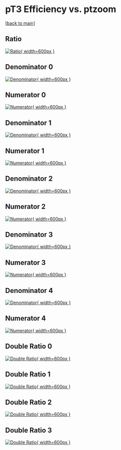 # pT3 Efficiency vs. ptzoom

[[back to main](./)]



## Ratio

[![Ratio](../mtv/var/pT3_loweta_11_0_eff_ptzoom.png){ width=600px }](../mtv/var/pT3_loweta_11_0_eff_ptzoom.pdf)

## Denominator 0

[![Denominator](../mtv/den/pT3_loweta_11_0_eff_ptzoom_den0.png){ width=600px }](../mtv/den/pT3_loweta_11_0_eff_ptzoom_den0.pdf)

## Numerator 0

[![Numerator](../mtv/num/pT3_loweta_11_0_eff_ptzoom_num0.png){ width=600px }](../mtv/num/pT3_loweta_11_0_eff_ptzoom_num0.pdf)

## Denominator 1

[![Denominator](../mtv/den/pT3_loweta_11_0_eff_ptzoom_den1.png){ width=600px }](../mtv/den/pT3_loweta_11_0_eff_ptzoom_den1.pdf)

## Numerator 1

[![Numerator](../mtv/num/pT3_loweta_11_0_eff_ptzoom_num1.png){ width=600px }](../mtv/num/pT3_loweta_11_0_eff_ptzoom_num1.pdf)

## Denominator 2

[![Denominator](../mtv/den/pT3_loweta_11_0_eff_ptzoom_den2.png){ width=600px }](../mtv/den/pT3_loweta_11_0_eff_ptzoom_den2.pdf)

## Numerator 2

[![Numerator](../mtv/num/pT3_loweta_11_0_eff_ptzoom_num2.png){ width=600px }](../mtv/num/pT3_loweta_11_0_eff_ptzoom_num2.pdf)

## Denominator 3

[![Denominator](../mtv/den/pT3_loweta_11_0_eff_ptzoom_den3.png){ width=600px }](../mtv/den/pT3_loweta_11_0_eff_ptzoom_den3.pdf)

## Numerator 3

[![Numerator](../mtv/num/pT3_loweta_11_0_eff_ptzoom_num3.png){ width=600px }](../mtv/num/pT3_loweta_11_0_eff_ptzoom_num3.pdf)

## Denominator 4

[![Denominator](../mtv/den/pT3_loweta_11_0_eff_ptzoom_den4.png){ width=600px }](../mtv/den/pT3_loweta_11_0_eff_ptzoom_den4.pdf)

## Numerator 4

[![Numerator](../mtv/num/pT3_loweta_11_0_eff_ptzoom_num4.png){ width=600px }](../mtv/num/pT3_loweta_11_0_eff_ptzoom_num4.pdf)

## Double Ratio 0

[![Double Ratio](../mtv/ratio/pT3_loweta_11_0_eff_ptzoom_ratio0.png){ width=600px }](../mtv/ratio/pT3_loweta_11_0_eff_ptzoom_ratio0.pdf)

## Double Ratio 1

[![Double Ratio](../mtv/ratio/pT3_loweta_11_0_eff_ptzoom_ratio1.png){ width=600px }](../mtv/ratio/pT3_loweta_11_0_eff_ptzoom_ratio1.pdf)

## Double Ratio 2

[![Double Ratio](../mtv/ratio/pT3_loweta_11_0_eff_ptzoom_ratio2.png){ width=600px }](../mtv/ratio/pT3_loweta_11_0_eff_ptzoom_ratio2.pdf)

## Double Ratio 3

[![Double Ratio](../mtv/ratio/pT3_loweta_11_0_eff_ptzoom_ratio3.png){ width=600px }](../mtv/ratio/pT3_loweta_11_0_eff_ptzoom_ratio3.pdf)

